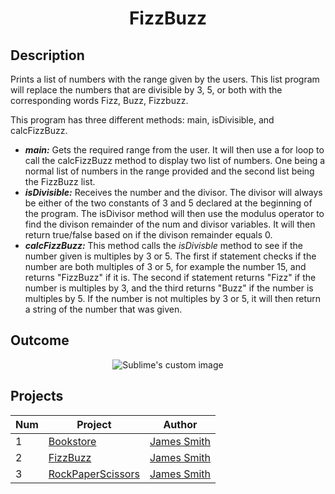 <h1 align="center">FizzBuzz</h1>

## Description
Prints a list of numbers with the range given by the users. This list program will replace the numbers that are divisible by 3, 5, 
or both with the corresponding words Fizz, Buzz, Fizzbuzz. 

This program has three different methods: main, isDivisible, and calcFizzBuzz.
 - **_main:_** Gets the required range from the user. It will then use a for loop to call the calcFizzBuzz 
method to display two list of numbers. One being a normal list of numbers in the range provided and the second 
list being the FizzBuzz list. 
 - **_isDivisible:_** Receives the number and the divisor. The divisor will always be 
either of the two constants of 3 and 5 declared at the beginning of the program. The isDivisor method will 
then use the modulus operator to find the divison remainder of the num and divisor variables. It will then return 
true/false based on if the divison remainder equals 0. 
- **_calcFizzBuzz:_** This method calls the _isDivisble_ method to see if the number given is multiples by 3 or 5. The
first if statement checks if the number are both multiples of 3 or 5, for example the number 15, and returns "FizzBuzz" if
it is. The second if statement returns "Fizz" if the number is multiples by 3, and the third returns "Buzz" if the number 
is multiples by 5. If the number is not multiples by 3 or 5, it will then return a string of the number that was given. 

## Outcome
<p align="center">
  <img src="https://user-images.githubusercontent.com/80684500/170111645-339617ca-170f-455b-9f6e-eee84667e848.JPG" alt="Sublime's custom image"/>
</p>

## Projects
|  Num  | Project                                                                                                   | Author                                            |
| ----- | --------------------------------------------------------------------------------------------------------- | --------------------------------------------------|
|   1   | [Bookstore](https://github.com/JamesSmith232/BookStore)                                                   | [James Smith](https://github.com/JamesSmith232)   |
|   2   | [FizzBuzz](https://github.com/JamesSmith232/FizzBuzz)                                                     | [James Smith](https://github.com/JamesSmith232)   |
|   3   | [RockPaperScissors](https://github.com/JamesSmith232/RockPaperScissors)                                   | [James Smith](https://github.com/JamesSmith232)   |
